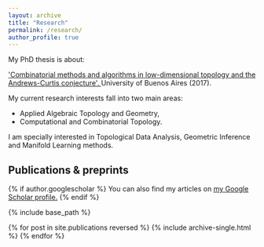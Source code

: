 ```yaml
---
layout: archive
title: "Research"
permalink: /research/
author_profile: true
---
```


My PhD thesis is about:

['Combinatorial methods and algorithms in low-dimensional topology and the Andrews-Curtis conjecture'. ](http://cms.dm.uba.ar/academico/carreras/doctorado/Tesis_Ximena_Fernandez.pdf) University of Buenos Aires (2017). 

My current research interests fall into two main areas: 
* Applied Algebraic Topology and Geometry,
* Computational and Combinatorial Topology.

I am specially interested in Topological Data Analysis, Geometric Inference and  Manifold Learning methods.


## Publications & preprints

<nbsp>

{% if author.googlescholar %}
  You can also find my articles on <u><a href="{{author.googlescholar}}">my Google Scholar profile</a>.</u>
{% endif %}

{% include base_path %}

{% for post in site.publications reversed %}
  {% include archive-single.html %}
{% endfor %}
